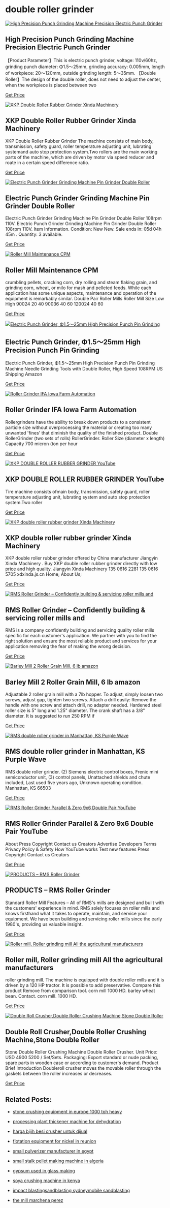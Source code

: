 # double roller grinder
<a href="https://mnn.zoosnet.net/LR/Chatpre.aspx?id=MNN94995150&p=https://vbl.co.za/" target="_blank">![High Precision Punch Grinding Machine Precision Electric Punch Grinder ](https://raw.githubusercontent.com/gcmcrusher/imgs/main/218.jpg)</a>
## High Precision Punch Grinding Machine Precision Electric Punch Grinder 
【Product Parameter】This is electric punch grinder, voltage: 110v/60hz, grinding punch diameter: Φ1.5～25mm, grinding accuracy: 0.005mm, length of workpiece: 20～120mm, outside grinding length: 5～35mm. 【Double Roller】The design of the double roller, does not need to adjust the center, when the workpiece is placed between two 
<a href="https://mnn.zoosnet.net/LR/Chatpre.aspx?id=MNN94995150&p=https://vbl.co.za/" target="_blank">Get Price</a>
<a href="https://mnn.zoosnet.net/LR/Chatpre.aspx?id=MNN94995150&p=https://vbl.co.za/" target="_blank">![XKP Double Roller Rubber Grinder Xinda Machinery](https://raw.githubusercontent.com/gcmcrusher/imgs/main/383.jpg)</a>
## XKP Double Roller Rubber Grinder Xinda Machinery
XKP Double Roller Rubber Grinder The machine consists of main body, transmission, safety guard, roller temperature adjusting unit, lubrating systemand auto stop protection system.Two rollers are the main working parts of the machine, which are driven by motor via speed reducer and roate in a certain speed difference ratio.
<a href="https://mnn.zoosnet.net/LR/Chatpre.aspx?id=MNN94995150&p=https://vbl.co.za/" target="_blank">Get Price</a>
<a href="https://mnn.zoosnet.net/LR/Chatpre.aspx?id=MNN94995150&p=https://vbl.co.za/" target="_blank">![Electric Punch Grinder Grinding Machine Pin Grinder Double Roller ](https://raw.githubusercontent.com/gcmcrusher/imgs/main/322.jpg)</a>
## Electric Punch Grinder Grinding Machine Pin Grinder Double Roller 
Electric Punch Grinder Grinding Machine Pin Grinder Double Roller 108rpm 110V. Electric Punch Grinder Grinding Machine Pin Grinder Double Roller 108rpm 110V. Item Information. Condition: New New. Sale ends in: 05d 04h 45m . Quantity: 3 available.
<a href="https://mnn.zoosnet.net/LR/Chatpre.aspx?id=MNN94995150&p=https://vbl.co.za/" target="_blank">Get Price</a>
<a href="https://mnn.zoosnet.net/LR/Chatpre.aspx?id=MNN94995150&p=https://vbl.co.za/" target="_blank">![Roller Mill Maintenance CPM](https://raw.githubusercontent.com/gcmcrusher/imgs/main/345.jpg)</a>
## Roller Mill Maintenance CPM
crumbling pellets, cracking corn, dry rolling and steam flaking grain, and grinding corn, wheat, or milo for mash and pelleted feeds. While each application has some unique aspects, maintenance and operation of the equipment is remarkably similar. Double Pair Roller Mills Roller Mill Size Low High 90024 20 40 90036 40 60 120024 40 60 
<a href="https://mnn.zoosnet.net/LR/Chatpre.aspx?id=MNN94995150&p=https://vbl.co.za/" target="_blank">Get Price</a>
<a href="https://mnn.zoosnet.net/LR/Chatpre.aspx?id=MNN94995150&p=https://vbl.co.za/" target="_blank">![Electric Punch Grinder, Φ1.5～25mm High Precision Punch Pin Grinding ](https://raw.githubusercontent.com/gcmcrusher/imgs/main/67.jpg)</a>
## Electric Punch Grinder, Φ1.5～25mm High Precision Punch Pin Grinding 
Electric Punch Grinder, Φ1.5～25mm High Precision Punch Pin Grinding Machine Needle Grinding Tools with Double Roller, High Speed 108RPM US Shipping  Amazon
<a href="https://mnn.zoosnet.net/LR/Chatpre.aspx?id=MNN94995150&p=https://vbl.co.za/" target="_blank">Get Price</a>
<a href="https://mnn.zoosnet.net/LR/Chatpre.aspx?id=MNN94995150&p=https://vbl.co.za/" target="_blank">![Roller Grinder IFA Iowa Farm Automation](https://raw.githubusercontent.com/gcmcrusher/imgs/main/726.jpg)</a>
## Roller Grinder IFA Iowa Farm Automation
Rollergrinders have the ability to break down products to a consistent particle size without overprocessing the material or creating too many unwanted 'fines' that diminish the quality of the finished product. Double RollerGrinder (two sets of rolls) RollerGrinder. Roller Size (diameter x length) Capacity 700 micron (ton per hour 
<a href="https://mnn.zoosnet.net/LR/Chatpre.aspx?id=MNN94995150&p=https://vbl.co.za/" target="_blank">Get Price</a>
<a href="https://mnn.zoosnet.net/LR/Chatpre.aspx?id=MNN94995150&p=https://vbl.co.za/" target="_blank">![XKP DOUBLE ROLLER RUBBER GRINDER YouTube](https://raw.githubusercontent.com/gcmcrusher/imgs/main/798.jpg)</a>
## XKP DOUBLE ROLLER RUBBER GRINDER YouTube
Tire machine consists ofmain body, transmission, safety guard, roller temperature adjusting unit, lubrating system and auto stop protection system.Two roller
<a href="https://mnn.zoosnet.net/LR/Chatpre.aspx?id=MNN94995150&p=https://vbl.co.za/" target="_blank">Get Price</a>
<a href="https://mnn.zoosnet.net/LR/Chatpre.aspx?id=MNN94995150&p=https://vbl.co.za/" target="_blank">![XKP double roller rubber grinder Xinda Machinery](https://raw.githubusercontent.com/gcmcrusher/imgs/main/655.jpg)</a>
## XKP double roller rubber grinder Xinda Machinery
XKP double roller rubber grinder offered by China manufacturer Jiangyin Xinda Machinery . Buy XKP double roller rubber grinder directly with low price and high quality. Jiangyin Xinda Machinery 135 0616 2281 135 0616 5705 xdxinda.js.cn Home; About Us;
<a href="https://mnn.zoosnet.net/LR/Chatpre.aspx?id=MNN94995150&p=https://vbl.co.za/" target="_blank">Get Price</a>
<a href="https://mnn.zoosnet.net/LR/Chatpre.aspx?id=MNN94995150&p=https://vbl.co.za/" target="_blank">![RMS Roller Grinder – Confidently building & servicing roller mills and ](https://raw.githubusercontent.com/gcmcrusher/imgs/main/327.jpg)</a>
## RMS Roller Grinder – Confidently building & servicing roller mills and 
RMS is a company confidently building and servicing quality roller mills specific for each customer's application. We partner with you to find the right solution and ensure the most reliable product and services for your application removing the fear of making the wrong decision.
<a href="https://mnn.zoosnet.net/LR/Chatpre.aspx?id=MNN94995150&p=https://vbl.co.za/" target="_blank">Get Price</a>
<a href="https://mnn.zoosnet.net/LR/Chatpre.aspx?id=MNN94995150&p=https://vbl.co.za/" target="_blank">![Barley Mill 2 Roller Grain Mill, 6 lb amazon](https://raw.githubusercontent.com/gcmcrusher/imgs/main/582.jpg)</a>
## Barley Mill 2 Roller Grain Mill, 6 lb amazon
Adjustable 2 roller grain mill with a 7lb hopper. To adjust, simply loosen two screws, adjust gap, tighten two screws. Attach a drill easily: Remove the handle with one screw and attach drill, no adapter needed. Hardened steel roller size is 5" long and 1.25" diameter. The crank shaft has a 3/8" diameter. It is suggested to run 250 RPM if 
<a href="https://mnn.zoosnet.net/LR/Chatpre.aspx?id=MNN94995150&p=https://vbl.co.za/" target="_blank">Get Price</a>
<a href="https://mnn.zoosnet.net/LR/Chatpre.aspx?id=MNN94995150&p=https://vbl.co.za/" target="_blank">![RMS double roller grinder in Manhattan, KS Purple Wave](https://raw.githubusercontent.com/gcmcrusher/imgs/main/394.jpg)</a>
## RMS double roller grinder in Manhattan, KS Purple Wave
RMS double roller grinder. (2) Siemens electric control boxes, Frenic mini semiconductor unit, (3) control panels, Unattached shields and chute included, Last used five years ago, Unknown operating condition. Manhattan, KS 66503
<a href="https://mnn.zoosnet.net/LR/Chatpre.aspx?id=MNN94995150&p=https://vbl.co.za/" target="_blank">Get Price</a>
<a href="https://mnn.zoosnet.net/LR/Chatpre.aspx?id=MNN94995150&p=https://vbl.co.za/" target="_blank">![RMS Roller Grinder Parallel & Zero 9x6 Double Pair YouTube](https://raw.githubusercontent.com/gcmcrusher/imgs/main/717.jpg)</a>
## RMS Roller Grinder Parallel & Zero 9x6 Double Pair YouTube
About Press Copyright Contact us Creators Advertise Developers Terms Privacy Policy & Safety How YouTube works Test new features Press Copyright Contact us Creators 
<a href="https://mnn.zoosnet.net/LR/Chatpre.aspx?id=MNN94995150&p=https://vbl.co.za/" target="_blank">Get Price</a>
<a href="https://mnn.zoosnet.net/LR/Chatpre.aspx?id=MNN94995150&p=https://vbl.co.za/" target="_blank">![PRODUCTS – RMS Roller Grinder](https://raw.githubusercontent.com/gcmcrusher/imgs/main/126.jpg)</a>
## PRODUCTS – RMS Roller Grinder
Standard Roller Mill Features – All of RMS's mills are designed and built with the customers' experience in mind. RMS solely focuses on roller mills and knows firsthand what it takes to operate, maintain, and service your equipment. We have been building and servicing roller mills since the early 1980's, providing us valuable insight.
<a href="https://mnn.zoosnet.net/LR/Chatpre.aspx?id=MNN94995150&p=https://vbl.co.za/" target="_blank">Get Price</a>
<a href="https://mnn.zoosnet.net/LR/Chatpre.aspx?id=MNN94995150&p=https://vbl.co.za/" target="_blank">![Roller mill, Roller grinding mill All the agricultural manufacturers](https://raw.githubusercontent.com/gcmcrusher/imgs/main/680.jpg)</a>
## Roller mill, Roller grinding mill All the agricultural manufacturers
roller grinding mill. The machine is equipped with double roller mills and it is driven by a 120 HP tractor. It is possible to add preservative. Compare this product Remove from comparison tool. corn mill 1000 HD. barley wheat bean. Contact. corn mill. 1000 HD.
<a href="https://mnn.zoosnet.net/LR/Chatpre.aspx?id=MNN94995150&p=https://vbl.co.za/" target="_blank">Get Price</a>
<a href="https://mnn.zoosnet.net/LR/Chatpre.aspx?id=MNN94995150&p=https://vbl.co.za/" target="_blank">![Double Roll Crusher,Double Roller Crushing Machine,Stone Double Roller ](https://raw.githubusercontent.com/gcmcrusher/imgs/main/347.jpg)</a>
## Double Roll Crusher,Double Roller Crushing Machine,Stone Double Roller 
Stone Double Roller Crushing Machine Double Roller Crusher. Unit Price: USD 4900 5200 / Set/Sets. Packaging: Export standard or nude packing, spare parts in wooden case or according to customer's demand. Product Brief Introduction Doubleroll crusher moves the movable roller through the gaskets between the roller increases or decreases.
<a href="https://mnn.zoosnet.net/LR/Chatpre.aspx?id=MNN94995150&p=https://vbl.co.za/" target="_blank">Get Price</a>
## Related Posts:
* [stone crushing equipment in europe 1000 tph heavy](stone%20crushing%20equipment%20in%20europe%201000%20tph%20heavy.md)
* [processing plant thickener machine for dehydration](processing%20plant%20thickener%20machine%20for%20dehydration.md)
* [harga bijih besi crusher untuk dijual](harga%20bijih%20besi%20crusher%20untuk%20dijual.md)
* [flotation equipment for nickel in reunion](flotation%20equipment%20for%20nickel%20in%20reunion.md)
* [small pulverizer manufacturer in egypt](small%20pulverizer%20manufacturer%20in%20egypt.md)
* [small stalk pellet making machine in algeria](small%20stalk%20pellet%20making%20machine%20in%20algeria.md)
* [gypsum used in glass making](gypsum%20used%20in%20glass%20making.md)
* [soya crushing machine in kenya](soya%20crushing%20machine%20in%20kenya.md)
* [impact blastingsandblasting sydneymobile sandblasting](impact%20blastingsandblasting%20sydneymobile%20sandblasting.md)
* [the mill marchena perez](the%20mill%20marchena%20perez.md)
